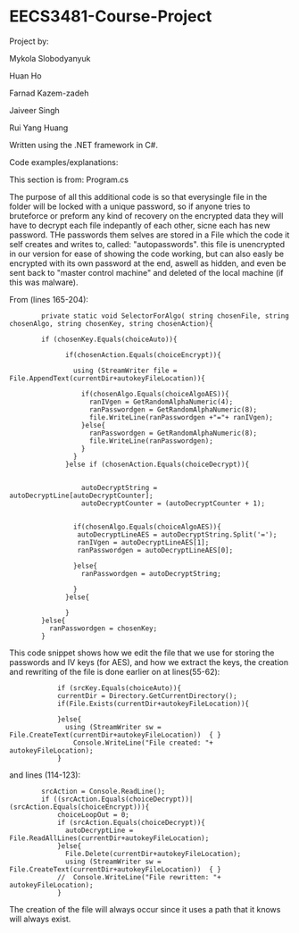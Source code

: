 # EECS3481-Course-Project

Project by: 

Mykola Slobodyanyuk

Huan Ho

Farnad Kazem-zadeh

Jaiveer Singh

Rui Yang Huang

Written using the .NET framework in C#.

Code examples/explanations:

This section is from: Program.cs 

The purpose of all this additional code is so that everysingle file in the folder will be locked with a unique password, so if anyone tries to bruteforce or preform any kind of recovery on the encrypted data they will have to decrypt each file indepantly of each other, sicne each has new password. THe passwords them selves are stored in a File which the code it self creates and writes to, called: "autopasswords". this file is unencrypted in our version for ease of showing the code working, but can also easly be encrypted with its own password at the end, aswell as hidden, and even be sent back to "master control machine" and deleted of the local machine (if this was malware). 

From (lines 165-204):

            private static void SelectorForAlgo( string chosenFile, string chosenAlgo, string chosenKey, string chosenAction){

            if (chosenKey.Equals(choiceAuto)){

                  if(chosenAction.Equals(choiceEncrypt)){

                    using (StreamWriter file = File.AppendText(currentDir+autokeyFileLocation)){

                      if(chosenAlgo.Equals(choiceAlgoAES)){
                        ranIVgen = GetRandomAlphaNumeric(4);
                        ranPasswordgen = GetRandomAlphaNumeric(8);
                        file.WriteLine(ranPasswordgen +"="+ ranIVgen);
                      }else{
                        ranPasswordgen = GetRandomAlphaNumeric(8);
                        file.WriteLine(ranPasswordgen);
                      }
                    }
                  }else if (chosenAction.Equals(choiceDecrypt)){


                      autoDecryptString = autoDecryptLine[autoDecryptCounter];
                      autoDecryptCounter = (autoDecryptCounter + 1);


                    if(chosenAlgo.Equals(choiceAlgoAES)){
                     autoDecryptLineAES = autoDecryptString.Split('=');
                     ranIVgen = autoDecryptLineAES[1];
                     ranPasswordgen = autoDecryptLineAES[0];

                    }else{
                      ranPasswordgen = autoDecryptString;

                    }
                  }else{

                  }
            }else{
              ranPasswordgen = chosenKey;
            }
            
 This code snippet shows how we edit the file that we use for storing the passwords and IV keys (for AES), and how we extract the keys, the creation and rewriting of the file is done earlier on at lines(55-62):    
   
                if (srcKey.Equals(choiceAuto)){
                currentDir = Directory.GetCurrentDirectory();
                if(File.Exists(currentDir+autokeyFileLocation)){

                }else{
                  using (StreamWriter sw = File.CreateText(currentDir+autokeyFileLocation))  { }
                    Console.WriteLine("File created: "+ autokeyFileLocation);
                }
                
and lines (114-123):

            srcAction = Console.ReadLine();
            if ((srcAction.Equals(choiceDecrypt))|(srcAction.Equals(choiceEncrypt))){
                choiceLoopOut = 0;
                if (srcAction.Equals(choiceDecrypt)){
                  autoDecryptLine = File.ReadAllLines(currentDir+autokeyFileLocation);
                }else{
                  File.Delete(currentDir+autokeyFileLocation);
                  using (StreamWriter sw = File.CreateText(currentDir+autokeyFileLocation))  { }
                //  Console.WriteLine("File rewritten: "+ autokeyFileLocation);
                } 
                
  The creation of the file will always occur since it uses a path that it knows will always exist. 


                        
